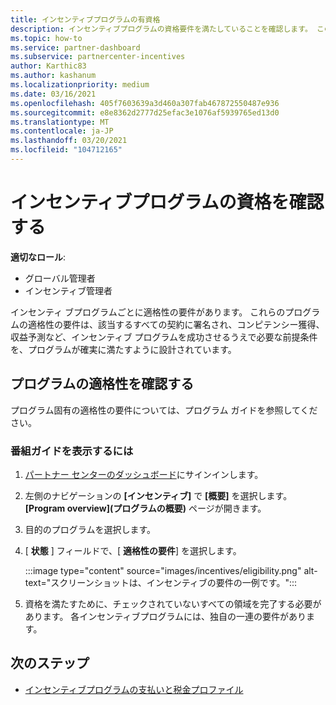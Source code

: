 ```yaml
---
title: インセンティブプログラムの有資格
description: インセンティブプログラムの資格要件を満たしていることを確認します。 このプロセスには、プログラムガイドでの資格の確認が含まれます。
ms.topic: how-to
ms.service: partner-dashboard
ms.subservice: partnercenter-incentives
author: Karthic83
ms.author: kashanum
ms.localizationpriority: medium
ms.date: 03/16/2021
ms.openlocfilehash: 405f7603639a3d460a307fab467872550487e936
ms.sourcegitcommit: e8e8362d2777d25efac3e1076af5939765ed13d0
ms.translationtype: MT
ms.contentlocale: ja-JP
ms.lasthandoff: 03/20/2021
ms.locfileid: "104712165"
---
```

# <a name="determine-your-incentives-program-eligibility"></a>インセンティブプログラムの資格を確認する

**適切なロール**:

- グローバル管理者
- インセンティブ管理者

 インセンティ ブプログラムごとに適格性の要件があります。 これらのプログラムの適格性の要件は、該当するすべての契約に署名され、コンピテンシー獲得、収益予測など、インセンティブ プログラムを成功させるうえで必要な前提条件を、プログラムが確実に満たすように設計されています。

## <a name="determining-your-program-eligibility"></a>プログラムの適格性を確認する

プログラム固有の適格性の要件については、プログラム ガイドを参照してください。 

### <a name="to-see-your-program-guide"></a>番組ガイドを表示するには

1. [パートナー センターのダッシュボード](https://partner.microsoft.com/dashboard/)にサインインします。

2. 左側のナビゲーションの **[インセンティブ]** で **[概要]** を選択します。 **[Program overview]\(プログラムの概要\)** ページが開きます。

3. 目的のプログラムを選択します。

4. [ **状態** ] フィールドで、[ **適格性の要件**] を選択します。

   :::image type="content" source="images/incentives/eligibility.png" alt-text="スクリーンショットは、インセンティブの要件の一例です。":::

5. 資格を満たすために、チェックされていないすべての領域を完了する必要があります。 各インセンティブプログラムには、独自の一連の要件があります。

## <a name="next-steps"></a>次のステップ

- [インセンティブプログラムの支払いと税金プロファイル](incentives-create-and-manage-your-payout-and-tax-profiles.md)
